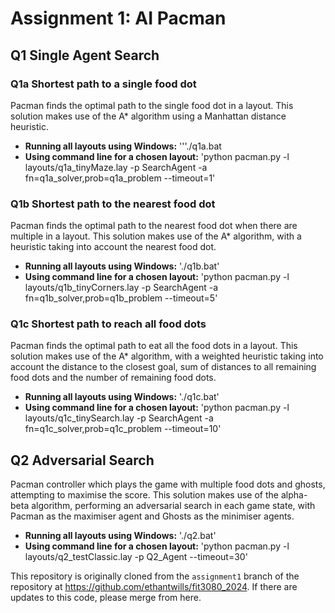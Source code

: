 # Assignment 1: AI Pacman

## Q1 Single Agent Search
### Q1a Shortest path to a single food dot
Pacman finds the optimal path to the single food dot in a layout.
This solution makes use of the A* algorithm using a Manhattan distance heuristic.
- **Running all layouts using Windows:**
  '''./q1a.bat
- **Using command line for a chosen layout:**
  'python pacman.py -l layouts/q1a_tinyMaze.lay -p SearchAgent -a fn=q1a_solver,prob=q1a_problem --timeout=1'

### Q1b Shortest path to the nearest food dot
Pacman finds the optimal path to the nearest food dot when there are multiple in a layout.
This solution makes use of the A* algorithm, with a heuristic taking into account the nearest food dot.
- **Running all layouts using Windows:**
  './q1b.bat'
- **Using command line for a chosen layout:**
  'python pacman.py -l layouts/q1b_tinyCorners.lay -p SearchAgent -a fn=q1b_solver,prob=q1b_problem --timeout=5'

### Q1c Shortest path to reach all food dots
Pacman finds the optimal path to eat all the food dots in a layout.
This solution makes use of the A* algorithm, with a weighted heuristic taking into account the distance to the closest goal, sum of distances to all remaining food dots and the number of remaining food dots.
- **Running all layouts using Windows:**
  './q1c.bat'
- **Using command line for a chosen layout:**
  'python pacman.py -l layouts/q1c_tinySearch.lay -p SearchAgent -a fn=q1c_solver,prob=q1c_problem --timeout=10'

## Q2 Adversarial Search
Pacman controller which plays the game with multiple food dots and ghosts, attempting to maximise the score.
This solution makes use of the alpha-beta algorithm, performing an adversarial search in each game state, with Pacman as the maximiser agent and Ghosts as the minimiser agents.
- **Running all layouts using Windows:**
  './q2.bat'
- **Using command line for a chosen layout:**
  'python pacman.py -l layouts/q2_testClassic.lay -p Q2_Agent --timeout=30'


This repository is originally cloned from the `assignment1` branch of the repository at <https://github.com/ethantwills/fit3080_2024>. If there are updates to this code, please merge from here.
